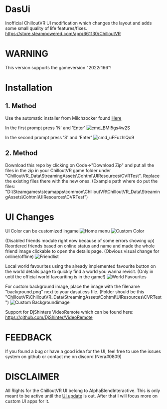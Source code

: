 # DasUi
Inofficial ChilloutVR UI modification which changes the layout and adds some small quality of life features/fixes.
https://store.steampowered.com/app/661130/ChilloutVR



# WARNING
This version supports the gameversion "2022r166"!

# Installation

## 1. Method
Use the automatic installer from Milchzocker found [Here](https://github.com/MilchZocker/ChilloutVR-Dark-UI/releases/latest)

In the first prompt press 'N' and 'Enter'
![cmd_BMI5gs4w2S](https://user-images.githubusercontent.com/1348522/181431539-f727a732-0a89-41f2-9d8a-713c1b0bff90.png)

In the second prompt press 'S' and 'Enter'
![cmd_uFFuzhlQo9](https://user-images.githubusercontent.com/1348522/181431552-096109ab-1d2b-4912-9632-0e33b16350b7.png)



## 2. Method
Download this repo by clicking on Code->"Download Zip" and put all the files in the zip in your ChilloutVR game folder under "ChilloutVR_Data\StreamingAssets\Cohtml\UIResources\CVRTest". Replace the existing files there with the new ones. (Example path where do put the files: "D:\Steamgames\steamapps\common\ChilloutVR\ChilloutVR_Data\StreamingAssets\Cohtml\UIResources\CVRTest")


# UI Changes
UI Color can be customized ingame
![Home menu](https://i.imgur.com/RpdpPzm.jpeg)
![Custom Color](https://i.imgur.com/CpKHu3P.jpg)

(Disabled friends module right now because of some errors showing up)
Reordered friends based on online status and name and made the whole friend image clickable to open the details page.
(Obvious visual change for online/offline)
![Friendlist](https://i.imgur.com/pzItS0v.jpg)

Local world favourites using the already implemented favourite button on the world details page to quickly find a world you wanna revisit. (Only in until the official world favouriting is in the game!)
![World Favourites](https://i.imgur.com/Nm4kFhq.jpg)


For custom background image, place the image with the filename "background.png" next to your dasui.css file.
(Folder should be this  "ChilloutVR\ChilloutVR_Data\StreamingAssets\Cohtml\UIResources\CVRTest")
![Custom Backgroundimage](https://i.imgur.com/hcu7Y12.jpg)


Support for DjShinters VideoRemote which can be found here: https://github.com/DjShinter/VideoRemote

# FEEDBACK
If you found a bug or have a good idea for the UI, feel free to use the issues system on github or contact me on discord (Nera#0809) 

# DISCLAIMER
All Rights for the ChilloutVR UI belong to AlphaBlendInteractive. This is only meant to be active until the [UI update](https://twitter.com/NicoKuroKusagi/status/1378072131125252096) is out. After that I will focus more on custom UI apps for it.
